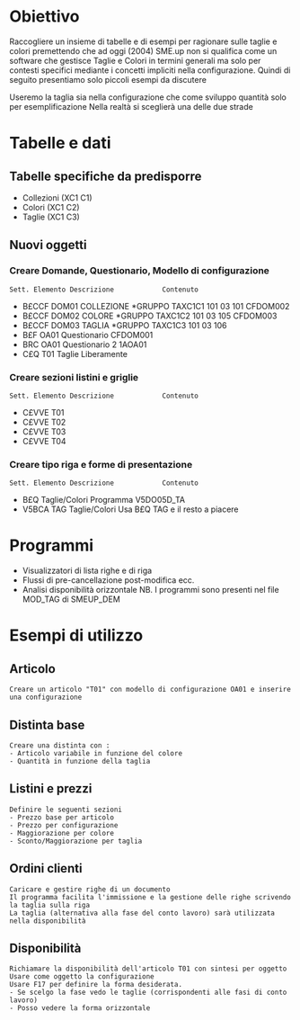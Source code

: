 # Obiettivo
  Raccogliere un insieme di tabelle e di esempi per ragionare sulle taglie e colori
  premettendo che ad oggi (2004) SME.up non si qualifica come un software che gestisce
  Taglie e Colori in termini generali ma solo per contesti specifici mediante i concetti
  impliciti nella configurazione. Quindi di seguito presentiamo solo piccoli esempi da discutere

  Useremo la taglia sia nella configurazione che come sviluppo quantità solo per esemplificazione
  Nella realtà si sceglierà una delle due strade

# Tabelle e dati
## Tabelle specifiche da predisporre
  - Collezioni (XC1 C1)
  - Colori     (XC1 C2)
  - Taglie     (XC1 C3)

## Nuovi oggetti
### Creare Domande, Questionario, Modello di configurazione
    Sett. Elemento Descrizione            Contenuto
  - B£CCF DOM01    COLLEZIONE             *GRUPPO  TAXC1C1  101 03 101 CFDOM002
  - B£CCF DOM02    COLORE                 *GRUPPO  TAXC1C2  101 03 105 CFDOM003
  - B£CCF DOM03    TAGLIA                 *GRUPPO  TAXC1C3  101 03 106
  - B£F   OA01     Questionario           CFDOM001
  - BRC   OA01     Questionario           2     1AOA01
  - C£Q   T01      Taglie                 Liberamente

### Creare sezioni listini e griglie
    Sett. Elemento Descrizione            Contenuto
  - C£VVE T01
  - C£VVE T02
  - C£VVE T03
  - C£VVE T04

### Creare tipo riga e forme di presentazione
    Sett. Elemento Descrizione            Contenuto
  - B£Q            Taglie/Colori          Programma V5DO05D_TA
  - V5BCA TAG      Taglie/Colori          Usa B£Q TAG e il resto a piacere

# Programmi
  - Visualizzatori di lista righe e di riga
  - Flussi di pre-cancellazione post-modifica ecc.
  - Analisi disponibilità orizzontale
    NB. I programmi sono presenti nel file MOD_TAG di SMEUP_DEM

# Esempi di utilizzo
## Articolo
    Creare un articolo "T01" con modello di configurazione OA01 e inserire una configurazione

## Distinta base
    Creare una distinta con : 
    - Articolo variabile in funzione del colore
    - Quantità in funzione della taglia

## Listini e prezzi
    Definire le seguenti sezioni
    - Prezzo base per articolo
    - Prezzo per configurazione
    - Maggiorazione per colore
    - Sconto/Maggiorazione per taglia

## Ordini clienti
    Caricare e gestire righe di un documento
    Il programma facilita l'immissione e la gestione delle righe scrivendo la taglia sulla riga
    La taglia (alternativa alla fase del conto lavoro) sarà utilizzata nella disponibilità

## Disponibilità
    Richiamare la disponibilità dell'articolo T01 con sintesi per oggetto
    Usare come oggetto la configurazione
    Usare F17 per definire la forma desiderata.
    - Se scelgo la fase vedo le taglie (corrispondenti alle fasi di conto lavoro)
    - Posso vedere la forma orizzontale

